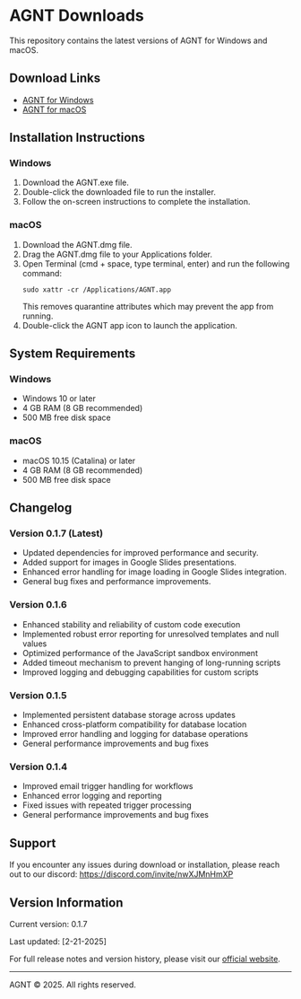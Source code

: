 # AGNT Downloads

This repository contains the latest versions of AGNT for Windows and macOS.

## Download Links

- [AGNT for Windows](https://agnt.gg/downloads/AGNT-0.1.7.exe)
- [AGNT for macOS](https://agnt.gg/downloads/AGNT-0.1.7-arm64.dmg)

## Installation Instructions

### Windows
1. Download the AGNT.exe file.
2. Double-click the downloaded file to run the installer.
3. Follow the on-screen instructions to complete the installation.

### macOS
1. Download the AGNT.dmg file.
2. Drag the AGNT.dmg file to your Applications folder.
3. Open Terminal (cmd + space, type terminal, enter) and run the following command:
   ```
   sudo xattr -cr /Applications/AGNT.app
   ```
   This removes quarantine attributes which may prevent the app from running.
4. Double-click the AGNT app icon to launch the application.

## System Requirements

### Windows
- Windows 10 or later
- 4 GB RAM (8 GB recommended)
- 500 MB free disk space

### macOS
- macOS 10.15 (Catalina) or later
- 4 GB RAM (8 GB recommended)
- 500 MB free disk space

## Changelog

### Version 0.1.7 (Latest)
- Updated dependencies for improved performance and security.
- Added support for images in Google Slides presentations.
- Enhanced error handling for image loading in Google Slides integration.
- General bug fixes and performance improvements.

### Version 0.1.6
- Enhanced stability and reliability of custom code execution
- Implemented robust error reporting for unresolved templates and null values
- Optimized performance of the JavaScript sandbox environment
- Added timeout mechanism to prevent hanging of long-running scripts
- Improved logging and debugging capabilities for custom scripts

### Version 0.1.5
- Implemented persistent database storage across updates
- Enhanced cross-platform compatibility for database location
- Improved error handling and logging for database operations
- General performance improvements and bug fixes

### Version 0.1.4
- Improved email trigger handling for workflows
- Enhanced error logging and reporting
- Fixed issues with repeated trigger processing
- General performance improvements and bug fixes

## Support

If you encounter any issues during download or installation, please reach out to our discord: https://discord.com/invite/nwXJMnHmXP

## Version Information

Current version: 0.1.7

Last updated: [2-21-2025]

For full release notes and version history, please visit our [official website](https://agnt.gg/).

---

AGNT © 2025. All rights reserved.
